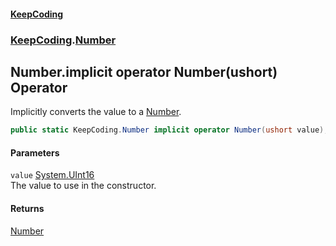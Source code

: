 #### [KeepCoding](index.md 'index')
### [KeepCoding](KeepCoding.md 'KeepCoding').[Number](Number.md 'KeepCoding.Number')
## Number.implicit operator Number(ushort) Operator
Implicitly converts the value to a [Number](Number.md 'KeepCoding.Number').  
```csharp
public static KeepCoding.Number implicit operator Number(ushort value);
```
#### Parameters
<a name='KeepCoding_Number_op_ImplicitKeepCoding_Number(ushort)_value'></a>
`value` [System.UInt16](https://docs.microsoft.com/en-us/dotnet/api/System.UInt16 'System.UInt16')  
The value to use in the constructor.
  
#### Returns
[Number](Number.md 'KeepCoding.Number')  
